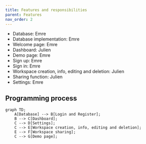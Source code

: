 ```yaml
---
title: Features and responsibilities
parent: Features
nav_order: 2
---
```


- Database: Emre
- Database implementation: Emre
- Welcome page: Emre
- Dashboard: Julien
- Demo page: Emre
- Sign up: Emre
- Sign in: Emre
- Workspace creation, info, editing and deletion: Julien
- Sharing function: Julien
- Settings: Emre

## Programming process

```mermaid
graph TD;
    A[Database] --> B[Login and Register];
    B --> C[Dashboard];
    C --> D[Settings];
    C --> E[Workspace creation, info, editing and deletion];
    E --> F[Workspace sharing];
    C --> G[Demo page];
